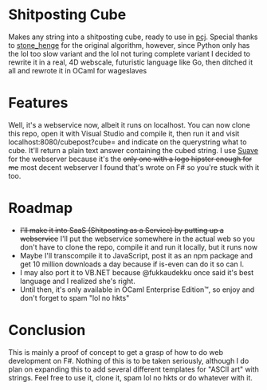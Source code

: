 # Shitposting Cube
Makes any string into a shitposting cube, ready to use in [pcj](https://www.reddit.com/r/programmingcirclejerk/). Special thanks to [stone_henge](https://www.reddit.com/r/programmingcirclejerk/comments/8axnso/in_go_the_programmer_is_encouraged_to_handle/dx5hzj9/) for the original algorithm, however, since Python only has the lol too slow variant and the lol not turing complete variant I decided to rewrite it in a real, 4D webscale, futuristic language like Go, then ditched it all and rewrote it in OCaml for wageslaves

# Features
Well, it's a webservice now, albeit it runs on localhost. You can now clone this repo, open it with Visual Studio and compile it, then run it and visit localhost:8080/cubepost?cube= and indicate on the querystring what to cube. It'll return a plain text answer containing the cubed string. I use [Suave](https://suave.io/) for the webserver because it's the ~~only one with a logo hipster enough for me~~ most decent webserver I found that's wrote on F# so you're stuck with it too. 

# Roadmap
 * ~~I'll make it into SaaS (Shitposting as a Service) by putting up a webservice~~ I'll put the webservice somewhere in the actual web so you don't have to clone the repo, compile it and run it locally, but it runs now
 * Maybe I'll transcompile it to JavaScript, post it as an npm package and get 10 million downloads a day because if is-even can do it so can I.
 * I may also port it to VB.NET because @fukkaudekku once said it's best language and I realized she's right.
 * Until then, it's only available in OCaml Enterprise Edition&trade;, so enjoy and don't forget to spam "lol no hkts"

# Conclusion
This is mainly a proof of concept to get a grasp of how to do web development on F#. Nothing of this is to be taken seriously, although I do plan on expanding this to add several different templates for "ASCII art" with strings. Feel free to use it, clone it, spam lol no hkts or do whatever with it.
